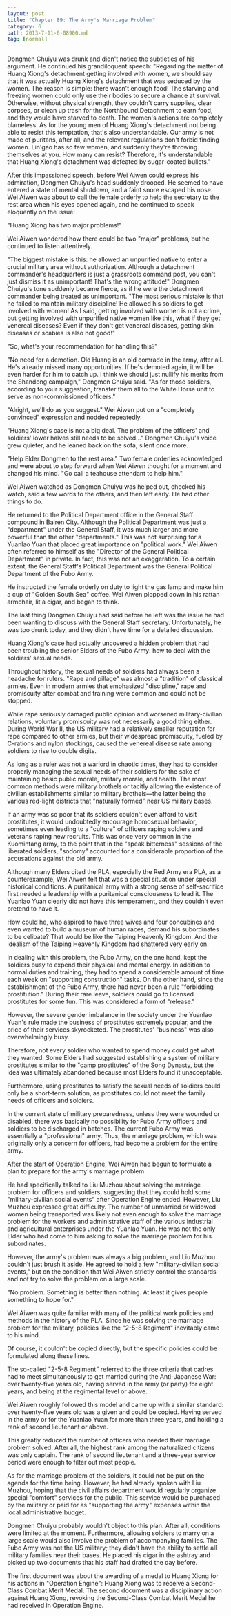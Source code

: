 ```yaml
---
layout: post
title: "Chapter 89: The Army's Marriage Problem"
category: 6
path: 2013-7-11-6-08900.md
tag: [normal]
---
```


Dongmen Chuiyu was drunk and didn't notice the subtleties of his argument. He continued his grandiloquent speech: "Regarding the matter of Huang Xiong's detachment getting involved with women, we should say that it was actually Huang Xiong's detachment that was seduced by the women. The reason is simple: there wasn't enough food! The starving and freezing women could only use their bodies to secure a chance at survival. Otherwise, without physical strength, they couldn't carry supplies, clear corpses, or clean up trash for the Northbound Detachment to earn food, and they would have starved to death. The women's actions are completely blameless. As for the young men of Huang Xiong's detachment not being able to resist this temptation, that's also understandable. Our army is not made of puritans, after all, and the relevant regulations don't forbid finding women. Lin'gao has so few women, and suddenly they're throwing themselves at you. How many can resist? Therefore, it's understandable that Huang Xiong's detachment was defeated by sugar-coated bullets."

After this impassioned speech, before Wei Aiwen could express his admiration, Dongmen Chuiyu's head suddenly drooped. He seemed to have entered a state of mental shutdown, and a faint snore escaped his nose. Wei Aiwen was about to call the female orderly to help the secretary to the rest area when his eyes opened again, and he continued to speak eloquently on the issue:

"Huang Xiong has two major problems!"

Wei Aiwen wondered how there could be two "major" problems, but he continued to listen attentively.

"The biggest mistake is this: he allowed an unpurified native to enter a crucial military area without authorization. Although a detachment commander's headquarters is just a grassroots command post, you can't just dismiss it as unimportant! That's the wrong attitude!" Dongmen Chuiyu's tone suddenly became fierce, as if he were the detachment commander being treated as unimportant. "The most serious mistake is that he failed to maintain military discipline! He allowed his soldiers to get involved with women! As I said, getting involved with women is not a crime, but getting involved with unpurified native women like this, what if they get venereal diseases? Even if they don't get venereal diseases, getting skin diseases or scabies is also not good!"

"So, what's your recommendation for handling this?"

"No need for a demotion. Old Huang is an old comrade in the army, after all. He's already missed many opportunities. If he's demoted again, it will be even harder for him to catch up. I think we should just nullify his merits from the Shandong campaign," Dongmen Chuiyu said. "As for those soldiers, according to your suggestion, transfer them all to the White Horse unit to serve as non-commissioned officers."

"Alright, we'll do as you suggest." Wei Aiwen put on a "completely convinced" expression and nodded repeatedly.

"Huang Xiong's case is not a big deal. The problem of the officers' and soldiers' lower halves still needs to be solved..." Dongmen Chuiyu's voice grew quieter, and he leaned back on the sofa, silent once more.

"Help Elder Dongmen to the rest area." Two female orderlies acknowledged and were about to step forward when Wei Aiwen thought for a moment and changed his mind. "Go call a teahouse attendant to help him."

Wei Aiwen watched as Dongmen Chuiyu was helped out, checked his watch, said a few words to the others, and then left early. He had other things to do.

He returned to the Political Department office in the General Staff compound in Bairen City. Although the Political Department was just a "department" under the General Staff, it was much larger and more powerful than the other "departments." This was not surprising for a Yuanlao Yuan that placed great importance on "political work." Wei Aiwen often referred to himself as the "Director of the General Political Department" in private. In fact, this was not an exaggeration. To a certain extent, the General Staff's Political Department was the General Political Department of the Fubo Army.

He instructed the female orderly on duty to light the gas lamp and make him a cup of "Golden South Sea" coffee. Wei Aiwen plopped down in his rattan armchair, lit a cigar, and began to think.

The last thing Dongmen Chuiyu had said before he left was the issue he had been wanting to discuss with the General Staff secretary. Unfortunately, he was too drunk today, and they didn't have time for a detailed discussion.

Huang Xiong's case had actually uncovered a hidden problem that had been troubling the senior Elders of the Fubo Army: how to deal with the soldiers' sexual needs.

Throughout history, the sexual needs of soldiers had always been a headache for rulers. "Rape and pillage" was almost a "tradition" of classical armies. Even in modern armies that emphasized "discipline," rape and promiscuity after combat and training were common and could not be stopped.

While rape seriously damaged public opinion and worsened military-civilian relations, voluntary promiscuity was not necessarily a good thing either. During World War II, the US military had a relatively smaller reputation for rape compared to other armies, but their widespread promiscuity, fueled by C-rations and nylon stockings, caused the venereal disease rate among soldiers to rise to double digits.

As long as a ruler was not a warlord in chaotic times, they had to consider properly managing the sexual needs of their soldiers for the sake of maintaining basic public morale, military morale, and health. The most common methods were military brothels or tacitly allowing the existence of civilian establishments similar to military brothels—the latter being the various red-light districts that "naturally formed" near US military bases.

If an army was so poor that its soldiers couldn't even afford to visit prostitutes, it would undoubtedly encourage homosexual behavior, sometimes even leading to a "culture" of officers raping soldiers and veterans raping new recruits. This was once very common in the Kuomintang army, to the point that in the "speak bitterness" sessions of the liberated soldiers, "sodomy" accounted for a considerable proportion of the accusations against the old army.

Although many Elders cited the PLA, especially the Red Army era PLA, as a counterexample, Wei Aiwen felt that was a special situation under special historical conditions. A puritanical army with a strong sense of self-sacrifice first needed a leadership with a puritanical consciousness to lead it. The Yuanlao Yuan clearly did not have this temperament, and they couldn't even pretend to have it.

How could he, who aspired to have three wives and four concubines and even wanted to build a museum of human races, demand his subordinates to be celibate? That would be like the Taiping Heavenly Kingdom. And the idealism of the Taiping Heavenly Kingdom had shattered very early on.

In dealing with this problem, the Fubo Army, on the one hand, kept the soldiers busy to expend their physical and mental energy. In addition to normal duties and training, they had to spend a considerable amount of time each week on "supporting construction" tasks. On the other hand, since the establishment of the Fubo Army, there had never been a rule "forbidding prostitution." During their rare leave, soldiers could go to licensed prostitutes for some fun. This was considered a form of "release."

However, the severe gender imbalance in the society under the Yuanlao Yuan's rule made the business of prostitutes extremely popular, and the price of their services skyrocketed. The prostitutes' "business" was also overwhelmingly busy.

Therefore, not every soldier who wanted to spend money could get what they wanted. Some Elders had suggested establishing a system of military prostitutes similar to the "camp prostitutes" of the Song Dynasty, but the idea was ultimately abandoned because most Elders found it unacceptable.

Furthermore, using prostitutes to satisfy the sexual needs of soldiers could only be a short-term solution, as prostitutes could not meet the family needs of officers and soldiers.

In the current state of military preparedness, unless they were wounded or disabled, there was basically no possibility for Fubo Army officers and soldiers to be discharged in batches. The current Fubo Army was essentially a "professional" army. Thus, the marriage problem, which was originally only a concern for officers, had become a problem for the entire army.

After the start of Operation Engine, Wei Aiwen had begun to formulate a plan to prepare for the army's marriage problem.

He had specifically talked to Liu Muzhou about solving the marriage problem for officers and soldiers, suggesting that they could hold some "military-civilian social events" after Operation Engine ended. However, Liu Muzhou expressed great difficulty. The number of unmarried or widowed women being transported was likely not even enough to solve the marriage problem for the workers and administrative staff of the various industrial and agricultural enterprises under the Yuanlao Yuan. He was not the only Elder who had come to him asking to solve the marriage problem for his subordinates.

However, the army's problem was always a big problem, and Liu Muzhou couldn't just brush it aside. He agreed to hold a few "military-civilian social events," but on the condition that Wei Aiwen strictly control the standards and not try to solve the problem on a large scale.

"No problem. Something is better than nothing. At least it gives people something to hope for."

Wei Aiwen was quite familiar with many of the political work policies and methods in the history of the PLA. Since he was solving the marriage problem for the military, policies like the "2-5-8 Regiment" inevitably came to his mind.

Of course, it couldn't be copied directly, but the specific policies could be formulated along these lines.

The so-called "2-5-8 Regiment" referred to the three criteria that cadres had to meet simultaneously to get married during the Anti-Japanese War: over twenty-five years old, having served in the army (or party) for eight years, and being at the regimental level or above.

Wei Aiwen roughly followed this model and came up with a similar standard: over twenty-five years old was a given and could be copied. Having served in the army or for the Yuanlao Yuan for more than three years, and holding a rank of second lieutenant or above.

This greatly reduced the number of officers who needed their marriage problem solved. After all, the highest rank among the naturalized citizens was only captain. The rank of second lieutenant and a three-year service period were enough to filter out most people.

As for the marriage problem of the soldiers, it could not be put on the agenda for the time being. However, he had already spoken with Liu Muzhou, hoping that the civil affairs department would regularly organize special "comfort" services for the public. This service would be purchased by the military or paid for as "supporting the army" expenses within the local administrative budget.

Dongmen Chuiyu probably wouldn't object to this plan. After all, conditions were limited at the moment. Furthermore, allowing soldiers to marry on a large scale would also involve the problem of accompanying families. The Fubo Army was not the US military; they didn't have the ability to settle all military families near their bases. He placed his cigar in the ashtray and picked up two documents that his staff had drafted the day before.

The first document was about the awarding of a medal to Huang Xiong for his actions in "Operation Engine": Huang Xiong was to receive a Second-Class Combat Merit Medal. The second document was a disciplinary action against Huang Xiong, revoking the Second-Class Combat Merit Medal he had received in Operation Engine.